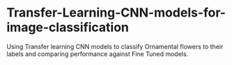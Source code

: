 # Transfer-Learning-CNN-models-for-image-classification
Using Transfer learning CNN models to classify Ornamental flowers to their labels and comparing performance against Fine Tuned models.
